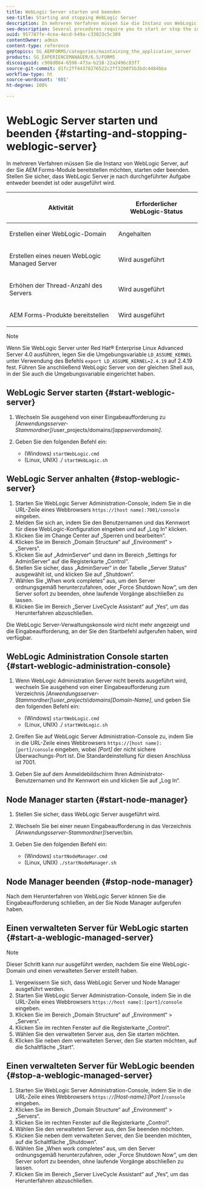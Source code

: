 ```yaml
---
title: WebLogic Server starten und beenden
seo-title: Starting and stopping WebLogic Server
description: In mehreren Verfahren müssen Sie die Instanz von WebLogic Server, auf der Sie AEM Forms-Module bereitstellen möchten, starten oder beenden. In diesem Dokument wird beschrieben, wie Sie den WebLogic Server starten und stoppen.
seo-description: Several procedures require you to start or stop the instance of WebLogic Server where you want to deploy AEM forms modules. This document describes how to start and stop the WebLogic Server.
uuid: 957787fe-4cea-4ecd-b49a-c33023c5c309
contentOwner: admin
content-type: reference
geptopics: SG_AEMFORMS/categories/maintaining_the_application_server
products: SG_EXPERIENCEMANAGER/6.5/FORMS
discoiquuid: c908d064-6596-473a-b218-22a2496c83f7
source-git-commit: d1fc2ff44378276522c2ff3208f5b3bdc4484bba
workflow-type: ht
source-wordcount: '601'
ht-degree: 100%

---
```



# WebLogic Server starten und beenden {#starting-and-stopping-weblogic-server}

In mehreren Verfahren müssen Sie die Instanz von WebLogic Server, auf der Sie AEM Forms-Module bereitstellen möchten, starten oder beenden. Stellen Sie sicher, dass WebLogic Server je nach durchgeführter Aufgabe entweder beendet ist oder ausgeführt wird.

<table>
 <thead>
  <tr>
   <th><p>Aktivität</p></th>
   <th><p>Erforderlicher WebLogic-Status</p></th>
  </tr>
 </thead>
 <tbody>
  <tr>
   <td><p>Erstellen einer WebLogic-Domain</p></td>
   <td><p>Angehalten</p></td>
  </tr>
  <tr>
   <td><p>Erstellen eines neuen WebLogic Managed Server</p></td>
   <td><p>Wird ausgeführt</p></td>
  </tr>
  <tr>
   <td><p>Erhöhen der Thread-Anzahl des Servers</p></td>
   <td><p>Wird ausgeführt</p></td>
  </tr>
  <tr>
   <td><p>AEM Forms-Produkte bereitstellen</p></td>
   <td><p>Wird ausgeführt</p></td>
  </tr>
 </tbody>
</table>

>[!NOTE]
>
>Wenn Sie WebLogic Server unter Red Hat® Enterprise Linux Advanced Server 4.0 ausführen, legen Sie die Umgebungsvariable `LD_ASSUME_KERNEL` unter Verwendung des Befehls `export LD_ASSUME_KERNEL=2.4.19` auf 2.4.19 fest. Führen Sie anschließend WebLogic Server von der gleichen Shell aus, in der Sie auch die Umgebungsvariable eingerichtet haben.

## WebLogic Server starten {#start-weblogic-server}

1. Wechseln Sie ausgehend von einer Eingabeaufforderung zu *[Anwendungsserver-Stammordner]*/user_projects/domains/*[appserverdomain]*.
1. Geben Sie den folgenden Befehl ein:

   * (Windows) `startWebLogic.cmd`
   * (Linux, UNIX) ./ `startWebLogic.sh`

## WebLogic Server anhalten {#stop-weblogic-server}

1. Starten Sie WebLogic Server Administration-Console, indem Sie in die URL-Zeile eines Webbrowsers `https://[host name]:7001/console` eingeben.
1. Melden Sie sich an, indem Sie den Benutzernamen und das Kennwort für diese WebLogic-Konfiguration eingeben und auf „Log In“ klicken.
1. Klicken Sie im Change Center auf „Sperren und bearbeiten“.
1. Klicken Sie im Bereich „Domain Structure“ auf „Environment“ > „Servers“.
1. Klicken Sie auf „AdminServer“ und dann im Bereich „Settings for AdminServer“ auf die Registerkarte „Control“.
1. Stellen Sie sicher, dass „AdminServer“ in der Tabelle „Server Status“ ausgewählt ist, und klicken Sie auf „Shutdown“.
1. Wählen Sie „When work completes“ aus, um den Server ordnungsgemäß herunterzufahren, oder „Force Shutdown Now“, um den Server sofort zu beenden, ohne laufende Vorgänge abschließen zu lassen.
1. Klicken Sie im Bereich „Server LiveCycle Assistant“ auf „Yes“, um das Herunterfahren abzuschließen.

Die WebLogic Server-Verwaltungskonsole wird nicht mehr angezeigt und die Eingabeaufforderung, an der Sie den Startbefehl aufgerufen haben, wird verfügbar.

## WebLogic Administration Console starten {#start-weblogic-administration-console}

1. Wenn WebLogic Administration Server nicht bereits ausgeführt wird, wechseln Sie ausgehend von einer Eingabeaufforderung zum Verzeichnis *[Anwendungsserver-Stammordner]\user_projects\domains\[Domain-Name]*, und geben Sie den folgenden Befehl ein:

   * (Windows) `startWebLogic.cmd`
   * (Linux, UNIX) ./ `startWebLogic.sh`

1. Greifen Sie auf WebLogic Server Administration-Console zu, indem Sie in die URL-Zeile eines Webbrowsers `https://[host name]:[port]/console` eingeben, wobei *[Port]* der nicht sichere Überwachungs-Port ist. Die Standardeinstellung für diesen Anschluss ist 7001.
1. Geben Sie auf dem Anmeldebildschirm Ihren Administrator-Benutzernamen und Ihr Kennwort ein und klicken Sie auf „Log In“.

## Node Manager starten {#start-node-manager}

1. Stellen Sie sicher, dass WebLogic Server ausgeführt wird.
1. Wechseln Sie bei einer neuen Eingabeaufforderung in das Verzeichnis *[Anwendungsserver-Stammordner]*/server/bin.
1. Geben Sie den folgenden Befehl ein:

   * (Windows) `startNodeManager.cmd`
   * (Linux, UNIX) `./startNodeManager.sh`

## Node Manager beenden {#stop-node-manager}

Nach dem Herunterfahren von WebLogic Server können Sie die Eingabeaufforderung schließen, an der Sie Node Manager aufgerufen haben.

## Einen verwalteten Server für WebLogic starten {#start-a-weblogic-managed-server}

>[!NOTE]
>
>Dieser Schritt kann nur ausgeführt werden, nachdem Sie eine WebLogic-Domain und einen verwalteten Server erstellt haben.

1. Vergewissern Sie sich, dass WebLogic Server und Node Manager ausgeführt werden.
1. Starten Sie WebLogic Server Administration-Console, indem Sie in die URL-Zeile eines Webbrowsers `https://host name]:[port]/console` eingeben.
1. Klicken Sie im Bereich „Domain Structure“ auf „Environment“ > „Servers“.
1. Klicken Sie im rechten Fenster auf die Registerkarte „Control“.
1. Wählen Sie den verwalteten Server aus, den Sie starten möchten.
1. Klicken Sie neben dem verwalteten Server, den Sie starten möchten, auf die Schaltfläche „Start“.

## Einen verwalteten Server für WebLogic beenden {#stop-a-weblogic-managed-server}

1. Starten Sie WebLogic Server Administration-Console, indem Sie in die URL-Zeile eines Webbrowsers `https://`*[Host-name]:[Port ]*`/console` eingeben.
1. Klicken Sie im Bereich „Domain Structure“ auf „Environment“ > „Servers“.
1. Klicken Sie im rechten Fenster auf die Registerkarte „Control“.
1. Wählen Sie den verwalteten Server aus, den Sie beenden möchten.
1. Klicken Sie neben dem verwalteten Server, den Sie beenden möchten, auf die Schaltfläche „Shutdown“.
1. Wählen Sie „When work completes“ aus, um den Server ordnungsgemäß herunterzufahren, oder „Force Shutdown Now“, um den Server sofort zu beenden, ohne laufende Vorgänge abschließen zu lassen.
1. Klicken Sie im Bereich „Server LiveCycle Assistant“ auf „Yes“, um das Herunterfahren abzuschließen.

